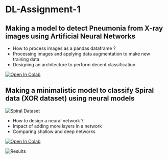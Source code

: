 # DL-Assignment-1

## Making a model to detect Pneumonia from X-ray images using Artificial Neural Networks
* How to process images as a pandas dataframe ?
* Processing images and applying data augmentation to make new training data
* Designing an architecture to perform decent classification

[![Open In Colab](https://colab.research.google.com/assets/colab-badge.svg)](https://colab.research.google.com/github/devamoghs/DL-Assignment-1/blob/main/DLAssignment1_Q1_Group255-Final.ipynb)

## Making a minimalistic model to classify Spiral data (XOR dataset) using neural models

![Spiral Dataset](https://user-images.githubusercontent.com/16324607/195979985-66dca8f3-c10e-4028-b62a-48703a94ee21.png)

* How to design a neural network ?
* Impact of adding more layers in a network
* Comparing shallow and deep networks

[![Open In Colab](https://colab.research.google.com/assets/colab-badge.svg)](https://colab.research.google.com/github/devAmoghS/DL-Assignment-1/blob/main/DLAssignment1_Q2_Group255.ipynb)

![Results](https://user-images.githubusercontent.com/16324607/195980044-9aa4ae0e-06eb-4bc3-85b4-136b54a51750.png)


